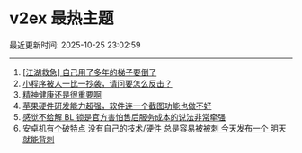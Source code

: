 # v2ex 最热主题

最近更新时间: 2025-10-25 23:02:59

--- 
1. [[江湖救急] 自己用了多年的梯子要倒了](https://www.v2ex.com/t/1168274) 
2. [小程序被人一比一抄袭，请问要怎么反击？](https://www.v2ex.com/t/1168253) 
3. [精神健康还是很重要啊](https://www.v2ex.com/t/1168279) 
4. [苹果硬件研发能力超强，软件连一个截图功能也做不好](https://www.v2ex.com/t/1168283) 
5. [感觉不给解 BL 锁是官方害怕售后服务成本的说法非常牵强](https://www.v2ex.com/t/1168259) 
6. [安卓机有个破特点 没有自己的技术/硬件 总是容易被被刺 今天发布一个 明天就能背刺](https://www.v2ex.com/t/1168307) 
